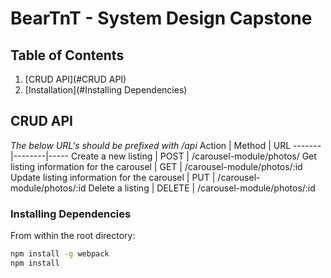 # BearTnT - System Design Capstone


## Table of Contents

1. [CRUD API](#CRUD API)
2. [Installation](#Installing Dependencies)

## CRUD API

*The below URL's should be prefixed with /api*
Action | Method | URL
-------|--------|-----
Create a new listing | POST | /carousel-module/photos/
Get listing information for the carousel | GET | /carousel-module/photos/:id
Update listing information for the carousel | PUT | /carousel-module/photos/:id
Delete a listing | DELETE | /carousel-module/photos/:id

### Installing Dependencies

From within the root directory:

```sh
npm install -g webpack
npm install
```

